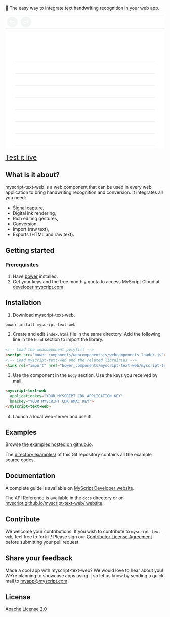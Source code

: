 :pencil: The easy way to integrate text handwriting recognition in your web app.

<p align="center">
  <img src="preview.gif">
</p>
 
<a style="text-align:center; font-size:150%;" href="https://myscript.github.io/myscript-text-web/components/myscript-text-web/examples/">Test it live</a>


## What is it about?

myscript-text-web is a web component that can be used in every web application to bring handwriting recognition and conversion. It integrates all you need:  
* Signal capture,
* Digital ink rendering,
* Rich editing gestures,
* Conversion,
* Import (raw text),
* Exports (HTML and raw text).

## Getting started

### Prerequisites

1. Have [bower](https://bower.io/#install-bower) installed.
2. Get your keys and the free monthly quota to access MyScript Cloud at [developer.myscript.com](https://developer.myscript.com)
 
## Installation

1. Download myscript-text-web.
```shell
bower install myscript-text-web
```
2. Create and edit `index.html` file in the same directory. Add the following line in the `head` section to import the library.  
```html
<!-- Load the webcomponent polyfill -->
<script src="bower_components/webcomponentsjs/webcomponents-loader.js"></script>
<!-- Load myscript-text-web and the related librairies -->
<link rel="import" href="bower_components/myscript-text-web/myscript-text-web.html">
```  

3. Use the component in the `body` section. Use the keys you received by mail.  
```html
<myscript-text-web
  applicationkey="YOUR MYSCRIPT CDK APPLICATION KEY"
  hmackey="YOUR MYSCRIPT CDK HMAC KEY">
</myscript-text-web>
```
4. Launch a local web-server and use it!


## Examples

Browse [the examples hosted on github.io](https://myscript.github.io/myscript-text-web/components/myscript-text-web/#/elements/myscript-text-web).

The [directory examples/](/examples) of this Git repository contains all the example source codes. 

## Documentation

A complete guide is available on [MyScript Developer website](https://developer.myscript.com/docs/interactive-ink/1.0/web/web-components/text-element/).

The API Reference is available in the `docs` directory or on [myscript.github.io/myscript-text-web/ website](https://myscript.github.io/myscript-text-web/).

## Contribute

We welcome your contributions:
If you wish to contribute to `myscript-text-web`, feel free to fork it!
Please sign our [Contributor License Agreement](CONTRIBUTING.md) before submitting your pull request.

## Share your feedback

Made a cool app with myscript-text-web? We would love to hear about you!
We’re planning to showcase apps using it so let us know by sending a quick mail to [myapp@myscript.com](mailto://myapp@myscript.com)

## License

[Apache License 2.0](http://www.apache.org/licenses/LICENSE-2.0)
